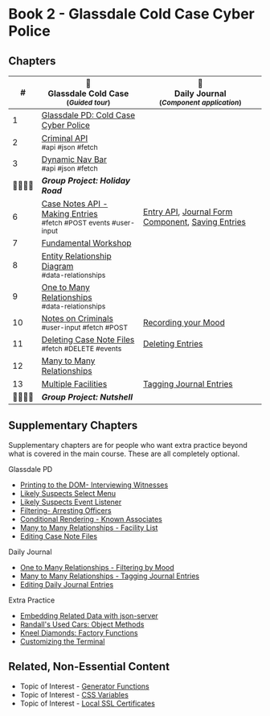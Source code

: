 # Book 2 - Glassdale Cold Case Cyber Police

## Chapters

| #  | 🚓 <br/> Glassdale Cold Case <br/> <sub>(_Guided tour_)</sub> | 📔 <br/> Daily Journal <br/> <sub>(_Component application_)</sub> |
|--|--|--|
| 1 | [Glassdale PD: Cold Case Cyber Police](./chapters/GLASSDALE_PD_INTRO.md) |  |  | [Application Requirements & Layout](./chapters/TF_STRUCTURE_LAYOUT.md) |
| 2 | [Criminal API](./chapters/GLASSDALE_CRIMINAL_API.md) <br/> <sub style="font-size:0.85rem;">#api #json #fetch</sub> |  |  |  |
| 3 | [Dynamic Nav Bar](./chapters/GLASSDALE_NAV.md) <br/> <sub style="font-size:0.85rem;">#api #json #fetch</sub> |  |  |  |
| 👨‍👨‍👦‍👦 | **_Group Project: Holiday Road_** |  |  |  |
| 6 | [Case Notes API - Making Entries](./chapters/GLASSDALE_NOTES_API.md) <br/> <sub style="font-size:0.85rem;">#fetch #POST events #user-input</sub> | [Entry API](./chapters/DAILY_JOURNAL_FETCHING.md),  [Journal Form Component](./chapters/DAILY_JOURNAL_FORM_COMPONENT.md), [Saving Entries](./chapters/DAILY_JOURNAL_SAVING_ENTRIES.md) |
| 7 | [Fundamental Workshop](./chapters/EVENTS_WORKSHOP.md) |  |
| 8 | [Entity Relationship Diagram](./chapters/ERD.md) <br/> <sub style="font-size:0.85rem;">#data-relationships</sub> |  |  |
| 9 | [One to Many Relationships](./chapters/ONE_MANY.md) <br/> <sub style="font-size:0.85rem;">#data-relationships</sub> |  |  |
| 10 | [Notes on Criminals](./chapters/GLASSDALE_CRIMINAL_NOTES.md) <br/> <sub style="font-size:0.85rem;">#user-input #fetch #POST</sub> | [Recording your Mood](./chapters/DAILY_JOURNAL_MOOD.md) |  |  |
| 11 | [Deleting Case Note Files](./chapters/GLASSDALE_DELETE_NOTES.md) <br/> <sub style="font-size:0.85rem;">#fetch #DELETE #events</sub> | [Deleting Entries](./chapters/DAILY_JOURNAL_DELETING_ENTRIES.md) |   |
| 12 | [Many to Many Relationships](book-2-glassdale-pd/chapters/MANY_MANY.md) | | |
| 13 | [Multiple Facilities](./chapters/GLASSDALE_CRIMINAL_FACILITIES.md) |  [Tagging Journal Entries](./chapters/DAILY_JOURNAL_TAGS.md) | |
| 👨‍👨‍👦‍👦 | **_Group Project: Nutshell_** |  |  |  |

## Supplementary Chapters

Supplementary chapters are for people who want extra practice beyond what is covered in the main course. These are all completely optional.


Glassdale PD
* [Printing to the DOM- Interviewing Witnesses](./chapters/GLASSDALE_WITNESSES.md)
* [Likely Suspects Select Menu](./chapters/GLASSDALE_CRIMINAL_HISTORY.md)
* [Likely Suspects Event Listener](./chapters/GLASSDALE_EVENT_HUB.md)
* [Filtering- Arresting Officers](./chapters/GLASSDALE_ARRESTING_OFFICERS.md)
* [Conditional Rendering - Known Associates](./chapters/GLASSDALE_ALIBI.md)
* [Many to Many Relationships - Facility List](./chapters/GLASSDALE_FACILITY_LIST.md)
* [Editing Case Note Files](./chapters/GLASSDALE_EDIT_NOTES.md)

Daily Journal
* [One to Many Relationships - Filtering by Mood](./chapters/DAILY_JOURNAL_FILTERING_MOOD.md)
* [Many to Many Relationships - Tagging Journal Entries](./chapters/DAILY_JOURNAL_TAGS.md)
* [Editing Daily Journal Entries](./chapters/DAILY_JOURNAL_EDITING_ENTRIES.md)

Extra Practice
* [Embedding Related Data with json-server](./chapters/JS_JSON_SERVER_RELATIONSHIPS.md)
* [Randall's Used Cars: Object Methods](./chapters/JS_OBJECT_METHODS.md)
* [Kneel Diamonds: Factory Functions](./chapters/JS_FACTORY_FUNCTION.md)
* [Customizing the Terminal](./chapters/CLI_PERSONALIZATION.md)


## Related, Non-Essential Content

* Topic of Interest - [Generator Functions](./chapters/JS_GENERATOR_FUNCTION.md)
* Topic of Interest - [CSS Variables](./chapters/CSS_VARIABLES.md)
* Topic of Interest - [Local SSL Certificates](./chapters/LOCAL_CERTS.md)
